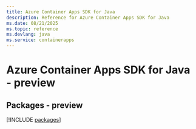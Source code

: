 ```yaml
---
title: Azure Container Apps SDK for Java
description: Reference for Azure Container Apps SDK for Java
ms.date: 08/21/2025
ms.topic: reference
ms.devlang: java
ms.service: containerapps
---
```

# Azure Container Apps SDK for Java - preview
## Packages - preview
[!INCLUDE [packages](container-apps-index.md)]